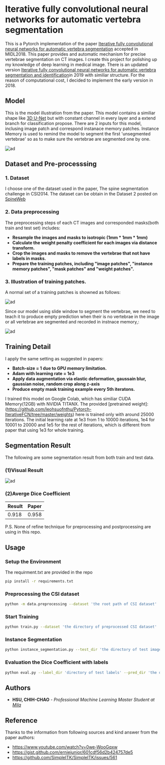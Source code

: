 # Iterative fully convolutional neural networks for automatic vertebra segmentation
This is a Pytorch implementation of the paper [Iterative fully convolutional neural networks for automatic vertebra segmentation](https://openreview.net/forum?id=S1NnlZnjG) accepted in MIDL2018. This paper provides and automatic mechanism for precise vertebrae segmentation on CT images. I create this project for polishing up my knowledge of deep learning in medical image. There is an updated version [Iterative fully convolutional neural networks for automatic vertebra segmentation and identification](https://arxiv.org/abs/1804.04383)in 2019 with similiar structure. For the reason of computational cost, I decided to implement the early version in 2018.

## Model
This is the model illustration from the paper. This model contains a similiar shape like [3D U-Net](https://arxiv.org/abs/1606.06650) but with constant channel in every layer and a extend branch for classification propose. There are 2 inputs for this model, inclusing image patch and correspond instanace memory patches. Instance Memory is used to remind the model to segment the first 'unsegmented vertebrae' so as to make sure the vertebrae are segmented one by one.

![ad](https://github.com/leohsuofnthu/Pytorch-IterativeFCN/blob/master/imgs/model.png)

## Dataset and Pre-processsing

### 1. Dataset
I choose one of the dataset used in the paper, The spine segmentation challenge in CSI2014. The dataset can be obtain in the Dataset 2 posted on [SpineWeb](http://spineweb.digitalimaginggroup.ca/spineweb/index.php?n=Main.Datasets#Dataset_2.3A_Spine_and_Vertebrae_Segmentation)

### 2. Data preprocessing
The preprocessing steps of each CT images and corresponded masks(both train and test set) includes:
* **Resample the images and masks to isotropic (1mm * 1mm * 1mm)**
* **Calculate the weight penalty coefficient for each images via distance transform.**
* **Crop the images and masks to remove the vertebrae that not have labels in masks.**
* **Prepare the training patches, including "image patches", "instance memory patches", "mask patches" and "weight patches".**

### 3. Illustration of training patches.
A normal set of a training patches is showned as follows:

![ad](https://github.com/leohsuofnthu/Pytorch-IterativeFCN/blob/master/imgs/example_normal.png)

Since our model using slide window to segment the vertebrae, we need to teach it to produce empty prediction when their is no vertebrae in the image or all vertebrae are segmented and recorded in instnace memory,:

![ad](https://github.com/leohsuofnthu/Pytorch-IterativeFCN/blob/master/imgs/example_empty.png)

## Training Detail
I apply the same setting as suggested in papers:
* **Batch-size = 1 due to GPU memory limitation.**
* **Adam with learning rate = 1e3**
* **Apply data augmentation via elastic deformation, gaussain blur, gaussian noise, random crop along z-axis**
* **Produce empty mask training example every 5th iteratons.**

I trained this model on Google Colab, which has similiar CUDA Memory(12GB) with NVIDIA TITANX. The provided [pretrained weight]:(https://github.com/leohsuofnthu/Pytorch-IterativeFCN/tree/master/weights) here is trained only with around 25000 iterations. The initial learning rate at 1e3 from 1 to 10000 iterations, 1e4 for 10001 to 20000 and 1e5 for the rest of iterations, which is different from paper that using 1e3 for whole training.

## Segmentation Result
The following are some segmentation result from both train and test data.

### (1)Visual Result
![ad](https://github.com/leohsuofnthu/Pytorch-IterativeFCN/blob/master/imgs/result.png)

### (2)Averge Dice Coefficient 
| Result        | Paper         |
| ------------- | ------------- |
| 0.918         | 0.958         |

P.S. None of refine technique for preprocessing and postprocessing are using in this repo.

## Usage
### Setup the Environment
The requirment.txt are provided in the repo
```bash
pip install -r requirements.txt
```

### Preprocessing the CSI dataset
```bash
python -m data.preprocessing --dataset 'the root path of CSI dataset'
```

### Start Training
```bash
python train.py --dataset 'the directory of preprocessed CSI dataset'
```

### Instance Segmentation 
```bash
python instance_segmentation.py --test_dir 'the directory of test images' --weights 'pretrained weights'
```

### Evaluation the Dice Coefficient with labels
```bash
python eval.py --label_dir 'directory of test labels' --pred_dir 'the directory of prediction segmetnation'
```

## Authors

* **HSU, CHIH-CHAO** - *Professional Machine Learning Master Student at [Mila](https://mila.quebec/)* 

## Reference
Thanks to the information from following sources and kind answer from the paper authors:

* https://www.youtube.com/watch?v=0we-WooGqxw
* https://gist.github.com/erniejunior/601cdf56d2b424757de5
* https://github.com/SimpleITK/SimpleITK/issues/561
